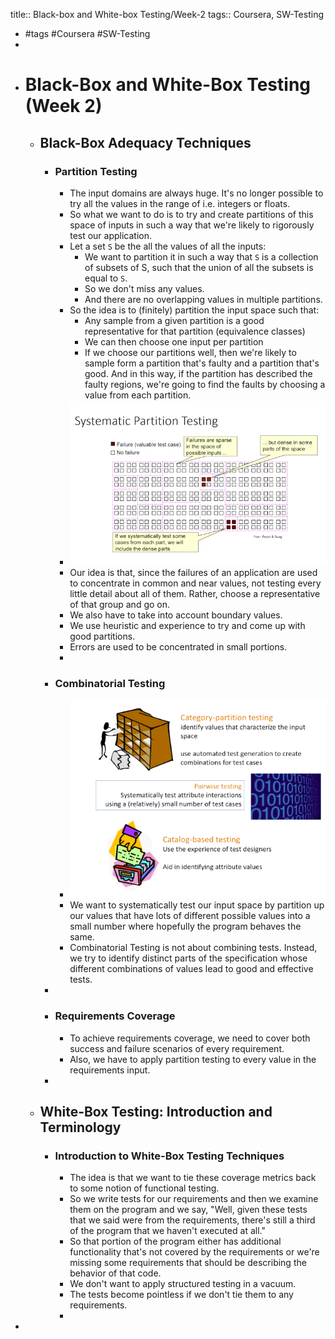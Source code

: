 title:: Black-box and White-box Testing/Week-2
tags:: Coursera, SW-Testing

- #tags #Coursera #SW-Testing
-
- # Black-Box and White-Box Testing (Week 2)
	- ## Black-Box Adequacy Techniques
		- ### Partition Testing
			- The input domains are always huge. It's no longer possible to try all the values in the range of i.e. integers or floats.
			- So what we want to do is to try and create partitions of this space of inputs in such a way that we're likely to rigorously test our application.
			- Let a set `S` be the all the values of all the inputs:
				- We want to partition it in such a way that `S` is a collection of subsets of S, such that the union of all the subsets is equal to `S`.
				- So we don't miss any values.
				- And there are no overlapping values in multiple partitions.
			- So the idea is to (finitely) partition the input space such that:
				- Any sample from a given partition is a good representative for that partition (equivalence classes)
				- We can then choose one input per partition
				- If we choose our partitions well, then we're likely to sample form a partition that's faulty and a partition that's good. And in this way, if the partition has described the faulty regions, we're going to find the faults by choosing a value from each partition.
			- ![image.png](../assets/image_1665154254188_0.png)
			- Our idea is that, since the failures of an application are used to concentrate in common and near values, not testing every little detail about all of them. Rather, choose a representative of that group and go on.
			- We also have to take into account boundary values.
			- We use heuristic and experience to try and come up with good partitions.
			- Errors are used to be concentrated in small portions.
			-
		- ### Combinatorial Testing
			- ![image.png](../assets/image_1665155978970_0.png)
			- We want to systematically test our input space by partition up our values that have lots of different possible values into a small number where hopefully the program behaves the same.
			- Combinatorial Testing is not about combining tests. Instead, we try to identify distinct parts of the specification whose different combinations of values lead to good and effective tests.
		-
		- ### Requirements Coverage
			- To achieve requirements coverage, we need to cover both success and failure scenarios of every requirement.
			- Also, we have to apply partition testing to every value in the requirements input.
		-
	- ## White-Box Testing: Introduction and Terminology
		- ### Introduction to White-Box Testing Techniques
			- The idea is that we want to tie these coverage metrics back to some notion of functional testing.
			- So we write tests for our requirements and then we examine them on the program and we say, "Well, given these tests that we said were from the requirements, there's still a third of the program that we haven't executed at all."
			- So that portion of the program either has additional functionality that's not covered by the requirements or we're missing some requirements that should be describing the behavior of that code.
			- We don't want to apply structured testing in a vacuum.
			- The tests become pointless if we don't tie them to any requirements.
			-
-